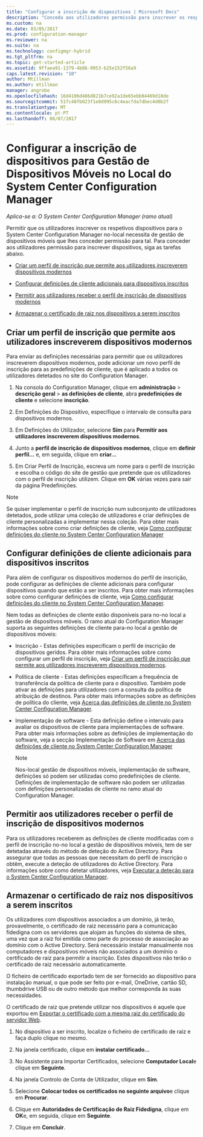 ```yaml
---
title: "Configurar a inscrição de dispositivos | Microsoft Docs"
description: "Conceda aos utilizadores permissão para inscrever os respetivos dispositivos para gestão de dispositivos móveis no local no System Center Configuration Manager."
ms.custom: na
ms.date: 03/05/2017
ms.prod: configuration-manager
ms.reviewer: na
ms.suite: na
ms.technology: configmgr-hybrid
ms.tgt_pltfrm: na
ms.topic: get-started-article
ms.assetid: 9ffaea91-1379-4b86-9953-b25e152f56a9
caps.latest.revision: "10"
author: Mtillman
ms.author: mtillman
manager: angrobe
ms.openlocfilehash: 16d4106d486d821b7ce92a1de65ebb04469d18de
ms.sourcegitcommit: 51fc48fb023f1e8d995c6c4eacfda7dbec4d0b2f
ms.translationtype: MT
ms.contentlocale: pt-PT
ms.lasthandoff: 08/07/2017
---
```

# <a name="set-up-device-enrollment-for-on-premises-mobile-device-management-in-system-center-configuration-manager"></a>Configurar a inscrição de dispositivos para Gestão de Dispositivos Móveis no Local do System Center Configuration Manager

*Aplica-se a: O System Center Configuration Manager (ramo atual)*

Permitir que os utilizadores inscrever os respetivos dispositivos para o System Center Configuration Manager no\-local necessita de gestão de dispositivos móveis que lhes conceder permissão para tal. Para conceder aos utilizadores permissão para inscrever dispositivos, siga as tarefas abaixo.

-   [Criar um perfil de inscrição que permite aos utilizadores inscreverem dispositivos modernos](#bkmk_createProf)  

-   [Configurar definições de cliente adicionais para dispositivos inscritos](#bkmk_addClient)  

-   [Permitir aos utilizadores receber o perfil de inscrição de dispositivos modernos](#bkmk_enableUsers)  

-   [Armazenar o certificado de raiz nos dispositivos a serem inscritos](#bkmk_storeCert)  

##  <a name="bkmk_createProf"></a> Criar um perfil de inscrição que permite aos utilizadores inscreverem dispositivos modernos  
 Para enviar as definições necessárias para permitir que os utilizadores inscreverem dispositivos modernos, pode adicionar um novo perfil de inscrição para as predefinições de cliente, que é aplicado a todos os utilizadores detetados no site do Configuration Manager.  

1.  Na consola do Configuration Manager, clique em **administração** > **descrição geral** > **as definições de cliente**, abra **predefinições de cliente** e selecione **inscrição**.  

2.  Em Definições do Dispositivo, especifique o intervalo de consulta para dispositivos modernos.  

3.  Em Definições do Utilizador, selecione **Sim** para **Permitir aos utilizadores inscreverem dispositivos modernos**.  

4.  Junto a **perfil de inscrição de dispositivos modernos**, clique em **definir perfil...**  e, em seguida, clique em **criar...**  

5.  Em Criar Perfil de Inscrição, escreva um nome para o perfil de inscrição e escolha o código do site de gestão que pretende que os utilizadores com o perfil de inscrição utilizem. Clique em **OK** várias vezes para sair da página Predefinições.  

> [!NOTE]  
>  Se quiser implementar o perfil de inscrição num subconjunto de utilizadores detetados, pode utilizar uma coleção de utilizadores e criar definições de cliente personalizadas a implementar nessa coleção. Para obter mais informações sobre como criar definições de cliente, veja [Como configurar definições do cliente no System Center Configuration Manager](../../core/clients/deploy/configure-client-settings.md)  

##  <a name="bkmk_addClient"></a> Configurar definições de cliente adicionais para dispositivos inscritos  
 Para além de configurar os dispositivos modernos do perfil de inscrição, pode configurar as definições de cliente adicionais para configurar dispositivos quando que estão a ser inscritos.  Para obter mais informações sobre como configurar definições de cliente, veja [Como configurar definições do cliente no System Center Configuration Manager](../../core/clients/deploy/configure-client-settings.md).  

 Nem todas as definições de cliente estão disponíveis para no\-no local a gestão de dispositivos móveis. O ramo atual do Configuration Manager suporta as seguintes definições de cliente para\-no local a gestão de dispositivos móveis:  

-   Inscrição - Estas definições especificam o perfil de inscrição de dispositivos geridos. Para obter mais informações sobre como configurar um perfil de inscrição, veja [Criar um perfil de inscrição que permite aos utilizadores inscreverem dispositivos modernos](#bkmk_createProf).  

-   Política de cliente - Estas definições especificam a frequência de transferência da política de cliente para o dispositivo. Também pode ativar as definições para utilizadores com a consulta da política de atribuição de destinos. Para obter mais informações sobre as definições de política do cliente, veja [Acerca das definições de cliente no System Center Configuration Manager](../../core/clients/deploy/about-client-settings.md).  

-   Implementação de software - Esta definição define o intervalo para avaliar os dispositivos de cliente para implementações de software. Para obter mais informações sobre as definições de implementação do software, veja a secção Implementação de Software em [Acerca das definições de cliente no System Center Configuration Manager](../../core/clients/deploy/about-client-settings.md)  

    > [!NOTE]  
    >  Nos\-local gestão de dispositivos móveis, implementação de software, definições só podem ser utilizadas como predefinições de cliente. Definições de implementação de software não podem ser utilizadas com definições personalizadas de cliente no ramo atual do Configuration Manager.  

##  <a name="bkmk_enableUsers"></a> Permitir aos utilizadores receber o perfil de inscrição de dispositivos modernos  
 Para os utilizadores receberem as definições de cliente modificadas com o perfil de inscrição no\-no local a gestão de dispositivos móveis, tem de ser detetadas através do método de deteção do Active Directory. Para assegurar que todas as pessoas que necessitam do perfil de inscrição o obtêm, execute a deteção de utilizadores do Active Directory. Para informações sobre como detetar utilizadores, veja [Executar a deteção para o System Center Configuration Manager](../../core/servers/deploy/configure/run-discovery.md).  

##  <a name="bkmk_storeCert"></a> Armazenar o certificado de raiz nos dispositivos a serem inscritos  
 Os utilizadores com dispositivos associados a um domínio, já terão, provavelmente, o certificado de raiz necessário para a comunicação fidedigna com os servidores que alojam as funções do sistema de sites, uma vez que a raiz foi emitida como parte do processo de associação ao domínio com o Active Directory. Será necessário instalar manualmente nos computadores e dispositivos móveis não associados a um domínio o certificado de raiz para permitir a inscrição. Estes dispositivos não terão o certificado de raiz necessário automaticamente.  

 O ficheiro de certificado exportado tem de ser fornecido ao dispositivo para instalação manual, o que pode ser feito por e-mail, OneDrive, cartão SD, thumbdrive USB ou de outro método que melhor corresponda às suas necessidades.  

 O certificado de raiz que pretende utilizar nos dispositivos é aquele que exportou em [Exportar o certificado com a mesma raiz do certificado do servidor Web](../../mdm/get-started/set-up-certificates-on-premises-mdm.md#bkmk_exportCert).  

1.  No dispositivo a ser inscrito, localize o ficheiro de certificado de raiz e faça duplo clique no mesmo.  

2.  Na janela certificado, clique em **instalar certificado...**  

3.  No Assistente para Importar Certificados, selecione **Computador Local**e clique em **Seguinte**.  

4.  Na janela Controlo de Conta de Utilizador, clique em **Sim**.  

5.  Selecione **Colocar todos os certificados no seguinte arquivo**e clique em **Procurar**.  

6.  Clique em **Autoridades de Certificação de Raiz Fidedigna**, clique em **OK**e, em seguida, clique em **Seguinte**.  

7.  Clique em **Concluir**.  

